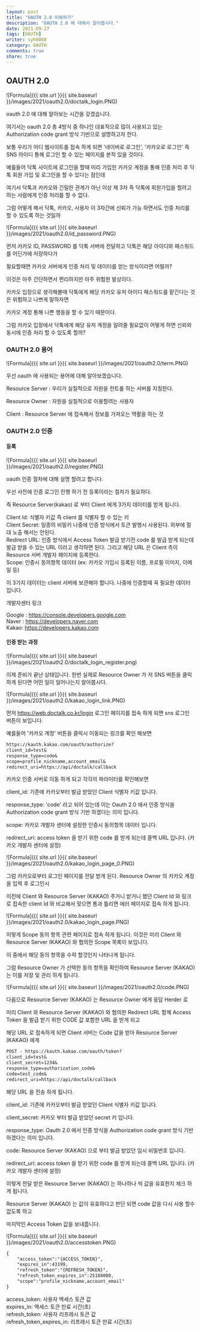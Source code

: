 ```yaml
---
layout: post
title: "OAUTH 2.0 이해하기"
description: "OAUTH 2.0 에 대해서 알아봅시다."
date: 2021-09-27
tags: [OAUTH]
writer: syh8088
category: OAUTH
comments: true
share: true
---
```

## OAUTH 2.0
![Formula]({{ site.url }}{{ site.baseurl }}/images/2021/oauth2.0/doctalk_login.PNG)

oauth 2.0 에 대해 알아보는 시간을 갖겠습니다.

여기서는 oauth 2.0 총 4방식 중 하나인 대표적으로 많이 사용되고 있는 Authorization code grant 방식 기반으로 설명하고자 한다.

보통 우리가 어디 웹사이트를 접속 하게 되면 '네이버로 로그인', '카카오로 로그인' 즉 SNS 아이디 통해 로그인 할 수 있는 페이지를 본적 있을 것이다.

예를들어 닥톡 사이트에 로그인을 할때 미리 가입한 카카오 계정을 통해 인증 처리 후 닥톡 회원 가입 및 로그인을 할 수 있다는 점인데

여기서 닥톡과 카카오와 긴밀한 관계가 아닌 이상 제 3자 즉 닥톡에 회원가입을 할려고 하는 사람에게 인증 처리를 할 수 없다.

그럼 어떻게 해서 닥톡, 카카오, 사용자 이 3자간에 신뢰가 가능 하면서도 인증 처리를 할 수 있도록 하는 것일까


![Formula]({{ site.url }}{{ site.baseurl }}/images/2021/oauth2.0/id_password.PNG)

먼저 카카오 ID, PASSWORD 를 닥톡 서버에 전달하고 닥톡은 해당 아이디와 패스워드를 어딘가에 저장하다가

필요할때면 카카오 서버에게 인증 처리 및 데이터를 얻는 방식이라면 어떨까?

이것은 아주 간단하면서 편리하지만 아주 위험한 발상이다.

카카오 입장으로 생각해볼때 닥톡에게 해당 카카오 유저 아이디 패스워드를 맡긴다는 것은 위험하고 나쁘게 말하자면

카카오 계정 통해 나쁜 행동을 할 수 있기 때문이다.

그럼 카카오 입장에서 닥톡에게 해당 유저 계정을 알려줄 필요없이 어떻게 하면 신뢰와 동시에 인증 처리 할 수 있도록 할까?


### OAUTH 2.0 용어

![Formula]({{ site.url }}{{ site.baseurl }}/images/2021/oauth2.0/term.PNG)

우선 oauth 에 사용되는 용어에 대해 알아보겠습니다.

Resource Server : 우리가 실질적으로 자원을 컨트롤 하는 서버를 지칭한다.

Resource Owner : 자원을 실질적으로 이용할려는 사용자

Client : Resource Server 에 접속해서 정보를 가져오는 역활을 하는 것



### OAUTH 2.0 인증

#### 등록

![Formula]({{ site.url }}{{ site.baseurl }}/images/2021/oauth2.0/register.PNG)

oauth 인증 절차에 대해 설명 할려고 합니다.

우선 사전에 인증 로그인 진행 하기 전 등록이라는 절차가 필요하다.

즉 Resource Server(kakao) 로 부터 Client 에게 3가지 데이터를 받게 됩니다.

Client Id: 식별자 키값 즉 client 를 식별자 할 수 있는 키<br>
Client Secret: 일종의 비밀키 나중에 인증 방식에서 토큰 발행시 사용된다. 외부에 절대 노출 해서는 안된다. <br>
Redirect URL: 인증 방식에서 Access Token 발급 받기전 code 를 발급 받게 되는데 발급 받을 수 있는 URL 이라고 생각하면 된다. 그리고 해당 URL 은 Client 측이 Resource 서버 개발자 페이지에 등록한다.<br>
Scope: 인증시 동의항목 데이터 (ex: 카카오 가입시 등록된 이름, 프로필 이미지, 이메일 등)


이 3가지 데이터는 client 서버에 보관해야 합니다. 나중에 인증할때 꼭 필요한 데이터 입니다.

개발자센터 링크

Google : https://console.developers.google.com <br>
Naver : https://developers.naver.com <br>
Kakao: https://developers.kakao.com

#### 인증 받는 과정

![Formula]({{ site.url }}{{ site.baseurl }}/images/2021/oauth2.0/doctalk_login_register.png)

이제 준비가 끝난 상태입니다. 한번 실제로 Resource Owner 가 저 SNS 버튼을 클릭 하게 된다면 어떤 일이 일어나는지 알아봅시다.

![Formula]({{ site.url }}{{ site.baseurl }}/images/2021/oauth2.0/kakao_login_link.PNG)

먼저 https://web.doctalk.co.kr/login 로그인 페이지를 접속 하게 되면 sns 로그인 버튼이 보입니다.

예를들어 '카카오 계정' 버튼을 클릭시 이동되는 링크를 확인 해보면

```markdown
https://kauth.kakao.com/oauth/authorize?
client_id=test&
response_type=code&
scope=profile_nickname,account_email&
redirect_uri=https://api/doctalk/callback
```
카카오 인증 서버로 이동 하게 되고 각각의 파라미터를 확인해보면

client_id: 기존에 카카오부터 발급 받았던 Client 식별자 키값 입니다.

response_type: 'code' 라고 되어 있는데 이는 Oauth 2.0 에서 인증 방식을 Authorization code grant 방식 기반 하겠다는 의미 입니다.

scope: 카카오 개발자 센터에 설정한 인증시 동의항목 데이터 입니다.

redirect_uri: access token 을 받기 위한 code 를 받게 되는데 콜백 URL 입니다. (카카오 개발자 센터에 설정)

![Formula]({{ site.url }}{{ site.baseurl }}/images/2021/oauth2.0/kakao_login_page_0.PNG)

그럼 카카오로부터 로그인 페이지를 전달 받게 된다. Resource Owner 의  카카오 계정을 입력 후 로그인시

이전에 Client 와 Resource Server (KAKAO) 주거니 받거니 했던 Client Id 와 링크로 접속한 client Id 와 비교해서 맞으면 통과 틀리면 에러 페이지로 접속 하게 됩니다.

![Formula]({{ site.url }}{{ site.baseurl }}/images/2021/oauth2.0/kakao_login_page.PNG)

이렇게 Scope 동의 항목 관련 페이지로 접속 하게 됩니다. 이것은 미리 Client 와 Resource Server (KAKAO) 와 협의한 Scope 목록이 보입니다.

이 중에서 해당 동의 항목을 수락 할것인지 나타나게 됩니다.

그럼 Resource Owner 가 선택한 동의 항목을 확인하여 Resource Server (KAKAO) 는 이를 저장 및 관리 하게 됩니다.

![Formula]({{ site.url }}{{ site.baseurl }}/images/2021/oauth2.0/code.PNG)

다음으로 Resource Server (KAKAO) 는 Resource Owner 에게 응답 Herder 로

미리 Client 와 Resource Server (KAKAO) 와 협의한 Redirect URL 함께 Access Token 을 발급 받기 위한 CODE 값 포함한 URL 을 받게 되고

해당 URL 로 접속하게 되면 Client 서버는 Code 값을 받아 Resource Server (KAKAO) 에게

```markdown
POST - https://kauth.kakao.com/oauth/token? 
client_id=test&
client_secret=1234&
response_type=authorization_code&
code=test_code&
redirect_uri=https://api/doctalk/callback
```
해당 URL 을 전송 하게 됩니다.

client_id: 기존에 카카오부터 발급 받았던 Client 식별자 키값 입니다.

client_secret: 카카오 부터 발급 받았던 secret 키 입니다.

response_type: Oauth 2.0 에서 인증 방식을 Authorization code grant 방식 기반 하겠다는 의미 입니다.

code: Resource Server (KAKAO) 으로 부터 발급 받았던 임시 비밀번호 입니다.

redirect_uri: access token 을 받기 위한 code 를 받게 되는데 콜백 URL 입니다. (카카오 개발자 센터에 설정)

이렇게 전달 받은 Resource Server (KAKAO) 는 하나하나 씩 값을 유효한지 체크 하게 됩니다.

Resource Server (KAKAO) 는 값이 유효하다고 판단 되면 code 값을 다시 사용 할수 없도록 하고

마지막인 Access Token 값을 보내줍니다.

![Formula]({{ site.url }}{{ site.baseurl }}/images/2021/oauth2.0/accesstoken.PNG)

```markdown
{ 
    "access_token":"{ACCESS_TOKEN}", 
    "expires_in":43199, 
    "refresh_token":"{REFRESH_TOKEN}", 
    "refresh_token_expires_in":25184000, 
    "scope":"profile_nickname,account_email"
}
```

access_token: 사용자 액세스 토큰 값	<br>
expires_in:	액세스 토큰 만료 시간(초)	<br>
refresh_token: 사용자 리프레시 토큰 값	<br>
refresh_token_expires_in: 리프레시 토큰 만료 시간(초)	<br>
 




 
